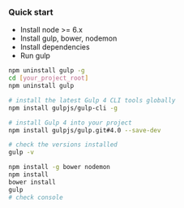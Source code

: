 ### Quick start

* Install node >= 6.x
* Install gulp, bower, nodemon
* Install dependencies
* Run gulp

```bash # uninstall previous Gulp installation, if any
npm uninstall gulp -g
cd [your_project_root]
npm uninstall gulp

# install the latest Gulp 4 CLI tools globally
npm install gulpjs/gulp-cli -g

# install Gulp 4 into your project
npm install gulpjs/gulp.git#4.0 --save-dev

# check the versions installed
gulp -v
```

```bash
npm install -g bower nodemon
npm install
bower install
gulp
# check console
```
